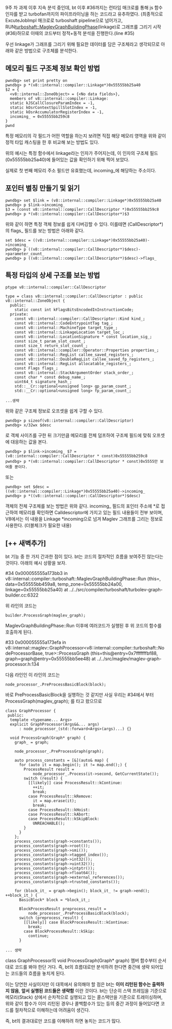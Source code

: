 9주 차 과제 이후 지속 분석 중인데, bt 이후 #36까지는 런타임 매크로를 통해 js 함수 인자를 받고 turbofan까지의 파이프라이닝을 하는 코드라고 유추하였다. (최종적으로 ExcuteJobImpl 매크로로 turboshaft pipeline으로
넘어가고, RUN<turboshaft::MaglevGraphBuildingPhase>(linkage)로 그래프를 그리기 시작(#36)하므로 이때의 코드부터 정적+동적 분석을 진행한다.(line #35)

우선 linkage가 그래프를 그리기 위해 필요한 데이터를 담은 구조체라고 생각되므로 아래와 같은 방법으로 구조체를 분석한다.

## 메모리 필드 구조체 정보 확인 방법
```
pwndbg> set print pretty on
pwndbg> p *(v8::internal::compiler::Linkage*)0x55555bb25a40
$2 = {
  <v8::internal::ZoneObject> = {<No data fields>}, 
  members of v8::internal::compiler::Linkage:
  static kJSCallClosureParamIndex = -1,
  static kOsrContextSpillSlotIndex = -1,
  static kOsrAccumulatorRegisterIndex = -1,
  incoming_ = 0x55555bb259c8
}
pwnd
```

특정 메모리의 각 필드가 어떤 역할을 하는지 보려면 직접 해당 메모리 영역을 위와 같이 정적 타입 캐스팅을 한 후 비교해 보는 방법도 있다. 

위의 예시는 특정 함수에서 linkage라는 인자가 주어지는데, 이 인자의 구조체 필드(0x55555bb25a40)에 들어있는 값을 확인하기 위해 찍어 보았다. 

실제로 첫 번째 메모리 주소 필드만 유효했는데, incoming_에 해당하는 주소이다.

## 포인터 별칭 만들기 및 읽기
```
pwndbg> set $link = (v8::internal::compiler::Linkage*)0x55555bb25a40
pwndbg> p $link->incoming_
$3 = (const v8::internal::compiler::CallDescriptor *)0x55555bb259c8
pwndbg> p *(v8::internal::compiler::CallDescriptor*)$3
```

위와 같이 하면 특정 객체 정보를 쉽게 디버깅할 수 있다. 이를테면 (CallDescriptor*)의 flags_ 필드를 보는 방법은 아래와 같다.

```
set $desc = ((v8::internal::compiler::Linkage*)0x55555bb25a40)->incoming_
pwndbg> p ((v8::internal::compiler::CallDescriptor*)$desc)->parameter_count_
pwndbg> p ((v8::internal::compiler::CallDescriptor*)$desc)->flags_
```

## 특정 타입의 상세 구조를 보는 방법
```
ptype v8::internal::compiler::CallDescriptor

type = class v8::internal::compiler::CallDescriptor : public v8::internal::ZoneObject {
  public:
    static const int kFlagsBitsEncodedInInstructionCode;
  private:
    const v8::internal::compiler::CallDescriptor::Kind kind_;
    const v8::internal::CodeEntrypointTag tag_;
    const v8::internal::MachineType target_type_;
    const v8::internal::LinkageLocation target_loc_;
    const v8::internal::LocationSignature * const location_sig_;
    const size_t param_slot_count_;
    const size_t return_slot_count_;
    const v8::internal::compiler::Operator::Properties properties_;
    const v8::internal::RegList callee_saved_registers_;
    const v8::internal::DoubleRegList callee_saved_fp_registers_;
    const v8::internal::RegList allocatable_registers_;
    const Flags flags_;
    const v8::internal::StackArgumentOrder stack_order_;
    const char * const debug_name_;
    uint64_t signature_hash_;
    std::__Cr::optional<unsigned long> gp_param_count_;
    std::__Cr::optional<unsigned long> fp_param_count_;

...생략
```

위와 같은 구조체 정보로 오프셋을 쉽게 구할 수 있다. 

```
pwndbg> p sizeof(v8::internal::compiler::CallDescriptor)
pwndbg> x/32wx $desc
```
로 객체 사이즈를 구한 뒤 크기만큼 메모리를 전체 덤프하여 구조체 필드에 맞춰 오프셋에 대응하는 값을 본다.

```
pwndbg> p $link->incoming_ $7 = (v8::internal::compiler::CallDescriptor * const)0x55555bb259c8
pwndbg> p *(v8::internal::compiler::CallDescriptor * const)0x5555만 보여줄 뿐이다. 
```

또는

```
pwndbg> set $desc = ((v8::internal::compiler::Linkage*)0x55555bb25a40)->incoming_
pwndbg> p *((v8::internal::compiler::CallDescriptor*)$desc)
```

객체의 전체 구조체를 보는 방법은 위와 같다. incoming_ 필드의 포인터 주소에 *로 접근하여 메모리를 확인하면 Calldescriptor에 가지고 있는 필드 내용들이 전부 보이며, V8에서는 이 내용을 Linkage *incoming으로 넘겨 Maglev 그래프를 그리는 정보로 사용한다. (더블체크가 필요한 내용)

## [++ 새벽추가] 
bt 기능 중 한 가지 간과한 점이 있다. bt는 코드의 절차적인 흐름을 보여주진 않는다는 것이다. 아래의 예시 상황을 보자.

#34 0x000055555a173bb3 in v8::internal::compiler::turboshaft::MaglevGraphBuildingPhase::Run (this=<optimized out>, data=0x55555bb459a8, temp_zone=0x55555bb24a00, linkage=0x55555bb25a40) at ../../src/compiler/turboshaft/turbolev-graph-builder.cc:6322

위 라인의 코드는

```
builder.ProcessGraph(maglev_graph);
```

MaglevGraphBuildingPhase::Run 이후에 여러코드가 실행된 후 위 코드의 함수를 호출하게 된다.

#33 0x000055555a173efa in v8::internal::maglev::GraphProcessor<v8::internal::compiler::turboshaft::NodeProcessorBase, true>::ProcessGraph (this=this@entry=0x7fffffffbf88, graph=graph@entry=0x55555bb5ee48) at ../../src/maglev/maglev-graph-processor.h:134

다음 라인인 이 라인의 코드는

```
node_processor_.PreProcessBasicBlock(block);
```

바로 PreProcessBasicBlock을 실행하는 것 같지만 사실 우리는 #34에서 부터 ProcessGraph(maglev_graph); 를 타고 왔으므로 

```
class GraphProcessor {
 public:
  template <typename... Args>
  explicit GraphProcessor(Args&&... args)
      : node_processor_(std::forward<Args>(args)...) {}

  void ProcessGraph(Graph* graph) {
    graph_ = graph;

    node_processor_.PreProcessGraph(graph);

    auto process_constants = [&](auto& map) {
      for (auto it = map.begin(); it != map.end();) {
        ProcessResult result =
            node_processor_.Process(it->second, GetCurrentState());
        switch (result) {
          [[likely]] case ProcessResult::kContinue:
            ++it;
            break;
          case ProcessResult::kRemove:
            it = map.erase(it);
            break;
          case ProcessResult::kHoist:
          case ProcessResult::kAbort:
          case ProcessResult::kSkipBlock:
            UNREACHABLE();
        }
      }
    };
    process_constants(graph->constants());
    process_constants(graph->root());
    process_constants(graph->smi());
    process_constants(graph->tagged_index());
    process_constants(graph->int32());
    process_constants(graph->uint32());
    process_constants(graph->intptr());
    process_constants(graph->float64());
    process_constants(graph->external_references());
    process_constants(graph->trusted_constants());

    for (block_it_ = graph->begin(); block_it_ != graph->end(); ++block_it_) {
      BasicBlock* block = *block_it_;

      BlockProcessResult preprocess_result =
          node_processor_.PreProcessBasicBlock(block);
      switch (preprocess_result) {
        [[likely]] case BlockProcessResult::kContinue:
          break;
        case BlockProcessResult::kSkip:
          continue;
      }

... 생략
```

class GraphProcessor의 void ProcessGraph(Graph* graph) 멤버 함수부터 순서대로 코드를 봐야 한단 거다. 즉, bt의 흐름대로만 분석하려 한다면 중간에 생략 되어있는 코드들의 흐름을 놓치게 된다.


이는 당연한 사실이지만 이 대목에서 유의해야 할 점은 bt는 **이미 리턴된 함수는 출력하지 않음**, **앞서 실행된 코드들은 생략함** 이란 것이다. 
bt는 단순히 스택 프레임을 기준으로 메모리(Stack) 상에서 순차적으로 실행되고 있는 콜스택만을 기준으로 트레이싱하며, 위와 같이 함수가 이미 리턴된 경우나 콜백함수가 있는 등의 중간 과정이 들어있다면 코드를 절차적으로 이해하는데 어려움이 생긴다.

즉, bt의 결과대로만 코드를 이해하려 하면 놓치는 코드가 많다.

